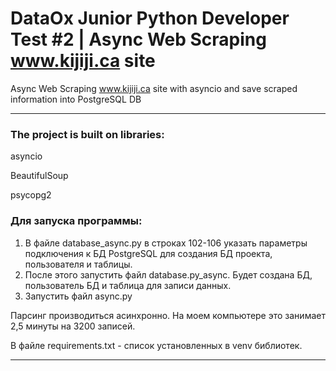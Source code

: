 # DataOx Junior Python Developer Test #2 | Async Web Scraping www.kijiji.ca site #
Async Web Scraping www.kijiji.ca site with asyncio and save scraped information into PostgreSQL DB
***
### The project is built on libraries: ###
asyncio

BeautifulSoup

psycopg2


### Для запуска программы: ###
1. В файле database_async.py в строках 102-106 указать параметры подключения к БД PostgreSQL для создания БД проекта, пользователя и таблицы.
2. После этого запустить файл database.py_async. Будет создана БД, пользователь БД и таблица для записи данных.
3. Запустить файл async.py

Парсинг производиться асинхронно. На моем компьютере это занимает 2,5 минуты на 3200 записей.

В файле requirements.txt - список установленных в venv библиотек.
***
